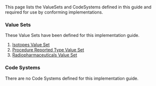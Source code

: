 This page lists the ValueSets and CodeSystems defined in this guide and required for use by conforming implementations.

### Value Sets <a name="valuesets"></a>
These Value Sets have been defined for this implementation guide.

1. [Isotopes Value Set](ValueSet-isotope-rds-vs.html)
2. [Procedure Reported Type Value Set](ValueSet-procedure-reported-type-rds-vs.html)
3. [Radiopharmaceuticals Value Set](ValueSet-radiopharmaceutical-rds-vs.html)

### Code Systems <a name="codesystems"></a>
There are no Code Systems defined for this implementation guide.